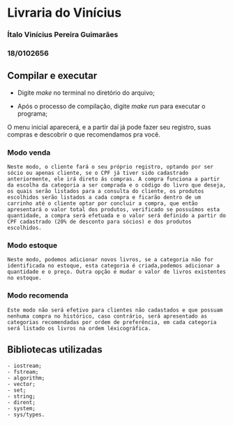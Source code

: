 # Livraria do Vinícius

### Ítalo Vinícius Pereira Guimarães
### 18/0102656

## Compilar e executar

- Digite *make* no terminal no diretório do arquivo;

- Após o processo de compilação, digite *make run* para executar o programa;

O menu inicial aparecerá, e a partir daí já pode fazer seu registro, suas compras e descobrir o que recomendamos pra você.

### Modo venda

    Neste modo, o cliente fará o seu próprio registro, optando por ser sócio ou apenas cliente, se o CPF já tiver sido cadastrado anteriormente, ele irá direto ás compras. A compra funciona a partir da escolha da categoria a ser comprada e o código do livro que deseja, os quais serão listados para a consulta do cliente, os produtos escolhidos serão listados a cada compra e ficarão dentro de um carrinho até o cliente optar por concluir a compra, que então apresentará o valor total dos produtos, verificado se possuímos esta quantidade, a compra será efetuada e o valor será definido a partir do CPF cadastrado (20% de desconto para sócios) e dos produtos escolhidos.

### Modo estoque

    Neste modo, podemos adicionar novos livros, se a categoria não for identificada no estoque, esta categoria é criada,podemos adicionar a quantidade e o preço. Outra opção é mudar o valor de livros existentes no estoque.

### Modo recomenda

    Este modo não será efetivo para clientes não cadastados e que possuam nenhuma compra no histórico, caso contrário, será apresentado as categorias recomendadas por ordem de preferência, em cada categoria será listado os livros na ordem léxicográfica.

## Bibliotecas utilizadas

    - iostream;
    - fstream;
    - algorithm;
    - vector;
    - set;
    - string;
    - dirent;
    - system;
    - sys/types.